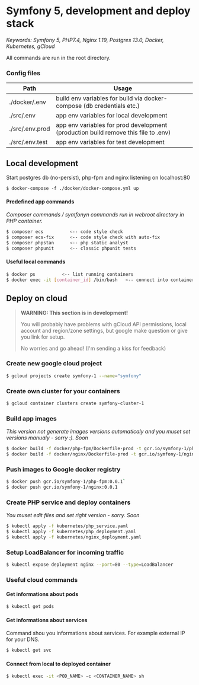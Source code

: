 # Symfony 5, development and deploy stack

*Keywords: Symfony 5, PHP7.4, Nginx 1.19, Postgres 13.0, Docker, Kubernetes, gCloud*

All commands are run in the root directory.
### Config files
| Path | Usage |
| ------ | ------ |
|./docker/.env| build env variables for build via docker-compose (db credentials etc.)|
|./src/.env| app env variables for local development|
|./src/.env.prod| app env variables for prod development (production build remove this file to .env)|
|./src/.env.test| app env variables for test development|

## Local development
Start postgres db (no-persist), php-fpm and nginx listening on localhost:80
```
$ docker-compose -f ./docker/docker-compose.yml up
```
#### Predefined app commands
*Composer commands / symfonyn commands run in webroot directory in PHP container.*
```sh
$ composer ecs          <-- code style check
$ composer ecs-fix      <-- code style check with auto-fix
$ composer phpstan      <-- php static analyst
$ composer phpunit      <-- classic phpunit tests
```
#### Useful local commands
```sh
$ docker ps          <-- list running containers
$ docker exec -it [container_id] /bin/bash   <-- connect into container
```

## Deploy on cloud

> **WARNING: This section is in development!**
>
> You will probably have problems with gCloud API permissions, local account and region/zone settings, but google 
> make question or give you link for setup.
>
> No worries and go ahead! (I'm sending a kiss for feedback)

### Create new google cloud project
```sh
$ gcloud projects create symfony-1 --name="symfony"
```

### Create own cluster for your containers
```sh
$ gcloud container clusters create symfony-cluster-1
```

### Build app images
*This version not generate images versions automaticaly and you muset set versions manualy - sorry :). Soon* 
```sh
$ docker build -f docker/php-fpm/Dockerfile-prod -t gcr.io/symfony-1/php-fpm:0.0.1 . --no-cache
$ docker build -f docker/nginx/Dockerfile-prod -t gcr.io/symfony-1/nginx:0.0.1 . --no-cache
```

### Push images to Google docker registry
```sh
$ docker push gcr.io/symfony-1/php-fpm:0.0.1`
$ docker push gcr.io/symfony-1/nginx:0.0.1
```

### Create PHP service and deploy containers
*You muset edit files and set right version - sorry. Soon* 

```sh
$ kubectl apply -f kubernetes/php_service.yaml
$ kubectl apply -f kubernetes/php_deployment.yaml
$ kubectl apply -f kubernetes/nginx_deployment.yaml
```

### Setup LoadBalancer for incoming traffic
```sh
$ kubectl expose deployment nginx --port=80 --type=LoadBalancer
```

### Useful cloud commands
#### Get informations about pods
```sh
$ kubectl get pods
```

#### Get informations about services
Command shou you informations about services. For example external IP for your DNS.
```sh
$ kubectl get svc
```

#### Connect from local to deployed container
```sh
$ kubectl exec -it <POD_NAME> -c <CONTAINER_NAME> sh
```
